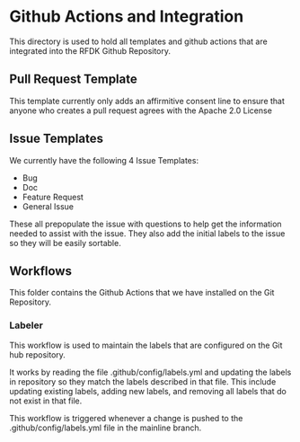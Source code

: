 # Github Actions and Integration

This directory is used to hold all templates and github actions that are integrated into the RFDK Github Repository.

## Pull Request Template

This template currently only adds an affirmitive consent line to ensure that anyone who creates a pull request agrees with the Apache 2.0 License

## Issue Templates

We currently have the following 4 Issue Templates:

* Bug
* Doc
* Feature Request
* General Issue

These all prepopulate the issue with questions to help get the information needed to assist with the issue.  They also add the initial labels to the issue so they will be easily sortable.

## Workflows

This folder contains the Github Actions that we have installed on the Git Repository.

### Labeler

This workflow is used to maintain the labels that are configured on the Git hub repository.

It works by reading the file .github/config/labels.yml and updating the labels in repository so they match the labels described in that file.  This include updating existing labels, adding new labels, and removing all labels that do not exist in that file.

This workflow is triggered whenever a change is pushed to the .github/config/labels.yml file in the mainline branch.
